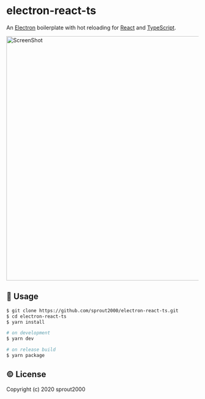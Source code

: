 # electron-react-ts

An [Electron](https://www.electronjs.org/) boilerplate with hot reloading for [React](https://reactjs.org/) and [TypeScript](https://www.typescriptlang.org/).

<img width="640" alt="ScreenShot" src="https://user-images.githubusercontent.com/52094761/146320165-ea27d3b0-fc35-4d98-a1db-da1411336448.png">

## :green_book: Usage

```sh
$ git clone https://github.com/sprout2000/electron-react-ts.git
$ cd electron-react-ts
$ yarn install

# on development
$ yarn dev

# on release build
$ yarn package
```

## :copyright: License

Copyright (c) 2020 sprout2000
